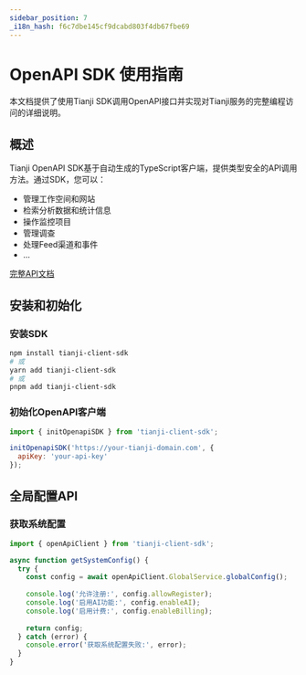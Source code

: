 ```yaml
---
sidebar_position: 7
_i18n_hash: f6c7dbe145cf9dcabd803f4db67fbe69
---
```

# OpenAPI SDK 使用指南

本文档提供了使用Tianji SDK调用OpenAPI接口并实现对Tianji服务的完整编程访问的详细说明。

## 概述

Tianji OpenAPI SDK基于自动生成的TypeScript客户端，提供类型安全的API调用方法。通过SDK，您可以：

- 管理工作空间和网站
- 检索分析数据和统计信息
- 操作监控项目
- 管理调查
- 处理Feed渠道和事件
- ...

[完整API文档](/api)

## 安装和初始化

### 安装SDK

```bash
npm install tianji-client-sdk
# 或
yarn add tianji-client-sdk
# 或
pnpm add tianji-client-sdk
```

### 初始化OpenAPI客户端

```javascript
import { initOpenapiSDK } from 'tianji-client-sdk';

initOpenapiSDK('https://your-tianji-domain.com', {
  apiKey: 'your-api-key'
});
```

## 全局配置API

### 获取系统配置

```javascript
import { openApiClient } from 'tianji-client-sdk';

async function getSystemConfig() {
  try {
    const config = await openApiClient.GlobalService.globalConfig();
    
    console.log('允许注册:', config.allowRegister);
    console.log('启用AI功能:', config.enableAI);
    console.log('启用计费:', config.enableBilling);
    
    return config;
  } catch (error) {
    console.error('获取系统配置失败:', error);
  }
}
```
